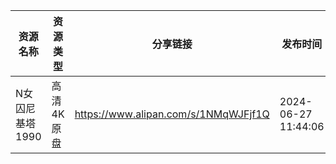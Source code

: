 | 资源名称       | 资源类型   | 分享链接                                 | 发布时间                |
| ---------- | ------ | ------------------------------------ | ------------------- |
| N女囚尼基塔1990 | 高清4K原盘 | https://www.alipan.com/s/1NMqWJFjf1Q | 2024-06-27 11:44:06 |

